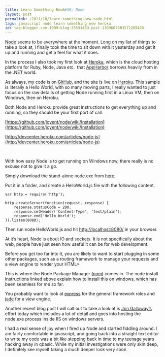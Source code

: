 ```yaml
---
title: Learn Something New&#58; Node
layout: post
permalink: /2011/10/learn-something-new-node.html
tags: javascript node learn something new heroku
id: tag:blogger.com,1999:blog-25631453.post-1389607301571265426
---
```



[Node](http://nodejs.org/) seems to be everywhere at the moment. Long on my list of things to take a look at, I finally took the time to sit down with it yesterday and get it up and running and get a feel for what it does.  
  
In the process I also took my first look at [Heroku](http://www.heroku.com/), which is the cloud hosting platform for Ruby, Node, Java etc.  that [AppHarbor](https://appharbor.com/) borrows heavily from in the .NET world.  
  
As always, my code is on [GitHub](https://github.com/csainty/Node.Test), and the site is live on [Heroku](http://blooming-mist-4131.herokuapp.com/). This sample is literally a Hello World, with so many moving parts, I really wanted to just focus on the raw details of getting Node running first in a Linux VM, then on Windows, then on Heroku.  
  
Both Node and Heroku provide great instructions to get everything up and running, so they should be your first port of call.  
  
[https://github.com/joyent/node/wiki/Installation](https://github.com/joyent/node/wiki/Installation)  
  
[http://devcenter.heroku.com/articles/node-js](http://devcenter.heroku.com/articles/node-js)  
  
   
  
With how easy Node is to get running on Windows now, there really is no excuse not to give it a go.  
  
Simply download the stand-alone node.exe from [here](http://nodejs.org/dist/v0.5.9/node.exe).  
  
Put it in a folder, and create a HelloWorld.js file with the following content.  
  

```clike
var http = require('http');

http.createServer(function(request, response) {
	response.statusCode = 200;
	response.setHeader('Content-Type', 'text/plain');
	response.end('Hello World');
}).listen(8080);
```  
  
  
Then run node HelloWorld.js and hit [http://localhost:8080/](http://localhost:8080/) in your browser.  
  
At it’s heart, Node is about IO and sockets. It is not specifically about the web, people have just seen how useful it can be for web development.  
  
Before you get too far into it, you are likely to want to start plugging in some other packages, such as a routing framework to manage your requests and a view engine to render your HTML>   
  
This is where the Node Package Manager ([npm](http://npmjs.org/)) comes in. The node install instructions linked above explain how to install this on windows, which has been seamless for me so far.  
  
You probably want to look at [express](http://expressjs.com/) for the general framework roles and [jade](http://jade-lang.com/) for a view engine.  
  
Another recent blog post I will call out to take a look at is [Jon Galloway’s](http://weblogs.asp.net/jgalloway/archive/2011/10/26/using-node-js-in-an-asp-net-mvc-application-with-iisnode.aspx) effort today which includes a lot of detail and goes into hosting the node.exe process inside IIS on windows servers.  
  
I had a real sense of joy when I fired up Node and started fiddling around. I am fairly comfortable in javascript, and going back into a straight text editor to write my code was a bit like stepping back in time to my teenage years hacking away in qbasic. While my initial investigations were only skin deep, I definitely see myself taking a much deeper look very soon.  
  